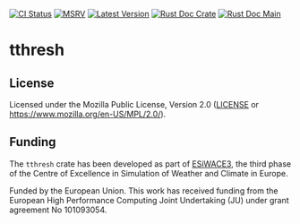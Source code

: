 [![CI Status]][workflow] [![MSRV]][repo] [![Latest Version]][crates.io] [![Rust Doc Crate]][docs.rs] [![Rust Doc Main]][docs]

[CI Status]: https://img.shields.io/github/actions/workflow/status/juntyr/tthresh-rs/ci.yml?branch=main
[workflow]: https://github.com/juntyr/tthresh-rs/actions/workflows/ci.yml?query=branch%3Amain

[MSRV]: https://img.shields.io/badge/MSRV-1.76.0-blue
[repo]: https://github.com/juntyr/tthresh-rs

[Latest Version]: https://img.shields.io/crates/v/tthresh
[crates.io]: https://crates.io/crates/tthresh

[Rust Doc Crate]: https://img.shields.io/docsrs/tthresh
[docs.rs]: https://docs.rs/tthresh/

[Rust Doc Main]: https://img.shields.io/badge/docs-main-blue
[docs]: https://juntyr.github.io/tthresh-rs/tthresh

# tthresh

## License

Licensed under the Mozilla Public License, Version 2.0 ([LICENSE](LICENSE) or https://www.mozilla.org/en-US/MPL/2.0/).

## Funding

The `tthresh` crate has been developed as part of [ESiWACE3](https://www.esiwace.eu), the third phase of the Centre of Excellence in Simulation of Weather and Climate in Europe.

Funded by the European Union. This work has received funding from the European High Performance Computing Joint Undertaking (JU) under grant agreement No 101093054.
